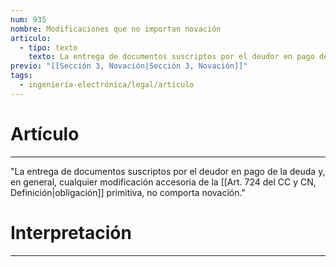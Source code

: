 ```yaml
---
num: 935
nombre: Modificaciones que no importan novación
articulo:
  - tipo: texto
    texto: La entrega de documentos suscriptos por el deudor en pago de la deuda y, en general, cualquier modificación accesoria de la obligación primitiva, no comporta novación.
previo: "[[Sección 3, Novación|Sección 3, Novación]]"
tags:
  - ingeniería-electrónica/legal/articulo
---
```

# Artículo
---
"La entrega de documentos suscriptos por el deudor en pago de la deuda y, en general, cualquier modificación accesoria de la [[Art. 724 del CC y CN, Definición|obligación]] primitiva, no comporta novación."

# Interpretación
---
